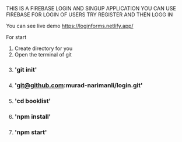 THIS IS A FIREBASE LOGIN AND SINGUP APPLICATION YOU CAN USE FIREBASE FOR LOGIN OF USERS 
TRY REGISTER AND THEN LOGG IN


You can see live demo https://loginforms.netlify.app/

For start 
1) Create directory for you
2) Open the terminal of git 
3) ### 'git init'
4) ### 'git@github.com:murad-narimanli/login.git'
5) ### 'cd booklist'
6) ### 'npm install'
7) ### 'npm start'
